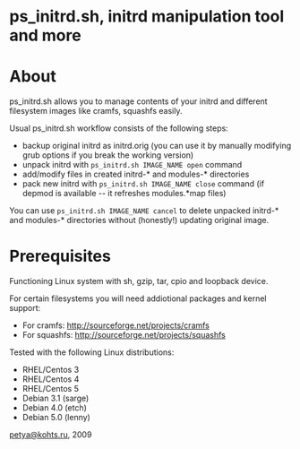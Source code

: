 ps_initrd.sh, initrd manipulation tool and more
============

About
====

ps_initrd.sh allows you to manage contents of your initrd and
different filesystem images like cramfs, squashfs easily.

Usual ps_initrd.sh workflow consists of the following steps:
  * backup original initrd as initrd.orig (you can use it by manually modifying grub options if you break the working version)
  * unpack initrd with `ps_initrd.sh IMAGE_NAME open` command
  * add/modify files in created initrd-* and modules-* directories
  * pack new initrd with `ps_initrd.sh IMAGE_NAME close` command (if depmod is available -- it refreshes modules.*map files)

You can use `ps_initrd.sh IMAGE_NAME cancel` to delete unpacked
initrd-* and modules-* directories without (honestly!) updating original image.

Prerequisites
====
Functioning Linux system with sh, gzip, tar, cpio and loopback device.

For certain filesystems you will need addiotional packages and kernel support:
  * For cramfs: http://sourceforge.net/projects/cramfs
  * For squashfs: http://sourceforge.net/projects/squashfs

Tested with the following Linux distributions:
  * RHEL/Centos 3
  * RHEL/Centos 4
  * RHEL/Centos 5
  * Debian 3.1 (sarge)
  * Debian 4.0 (etch)
  * Debian 5.0 (lenny)

petya@kohts.ru, 2009
